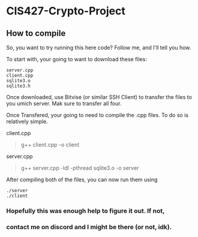 # CIS427-Crypto-Project

## How to compile

So, you want to try running this here code? Follow me, and I'll tell you how.

To start with, your going to want to download these files:
```
server.cpp
client.cpp
sqlite3.o
sqlite3.h
```

Once downloaded, use Bitvise (or similar SSH Client) to transfer the files to you umich server. Mak sure to transfer all four.

Once Transfered, your going to need to compile the .cpp files.
To do so is relatively simple.

client.cpp
> g++ client.cpp -o client

server.cpp
> g++ server.cpp -ldl -pthread sqlite3.o -o server

After compiling both of the files, you can now run them using
```
./server
./client
```

### Hopefully this was enough help to figure it out. If not,
### contact me on discord and I might be there (or not, idk).